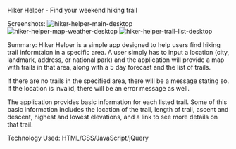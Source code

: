 Hiker Helper - Find your weekend hiking trail

Screenshots:
![hiker-helper-main-desktop](https://user-images.githubusercontent.com/30883298/34921205-1bdf6286-f94d-11e7-84b2-ca90e613ad09.png)
![hiker-helper-map-weather-desktop](https://user-images.githubusercontent.com/30883298/34921216-2bd1508c-f94d-11e7-8f89-9a21013b6a94.png)
![hiker-helper-trail-list-desktop](https://user-images.githubusercontent.com/30883298/34921220-36e2bb00-f94d-11e7-806b-dd292a2e753e.png)

Summary:
Hiker Helper is a simple app designed to help users find hiking trail informtaion in a specific area. A user simply has to input a location (city, landmark, address, or national park) and the application will provide a map with trails in that area, along with a 5 day forecast and the list of trails. 

If there are no trails in the specified area, there will be a message stating so. If the location is invalid, there will be an error message as well.

The application provides basic information for each listed trail. Some of this basic information includes the location of the trail, length of trail, ascent and descent, highest and lowest elevations, and a link to see more details on that trail.

Technology Used:
HTML/CSS/JavaScript/jQuery
